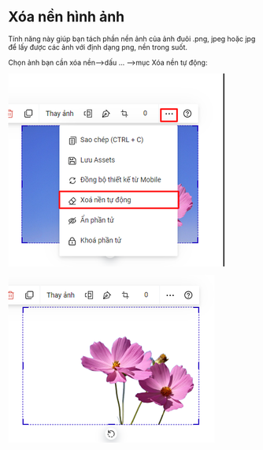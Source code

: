 # Xóa nền hình ảnh

Tính năng này giúp bạn tách phần nền ảnh của ảnh đuôi .png, jpeg hoặc jpg để lấy được các ảnh với định dạng png, nền trong suốt.

Chọn ảnh bạn cần xóa nền-->dấu ... -->mục Xóa nền tự động:

![](<../../../.gitbook/assets/image (1033).png>)

![](<../../../.gitbook/assets/image (211).png>)
